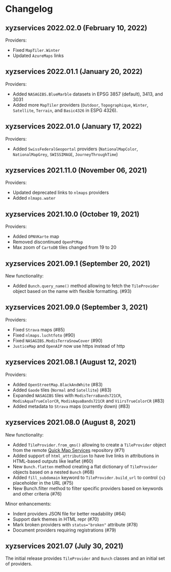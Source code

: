 Changelog
=========

xyzservices 2022.02.0 (February 10, 2022)
----------------------------------------

Providers:

- Fixed ``MapTiler.Winter``
- Updated ``AzureMaps`` links

xyzservices 2022.01.1 (January 20, 2022)
----------------------------------------

Providers:

- Added ``NASAGIBS.BlueMarble`` datasets in EPSG 3857 (default), 3413, and 3031
- Added more ``MapTiler`` providers (``Outdoor``, ``Topographique``, ``Winter``, ``Satellite``, ``Terrain``, and ``Basic4326`` in ESPG 4326).

xyzservices 2022.01.0 (January 17, 2022)
----------------------------------------

Providers:

- Added ``SwissFederalGeoportal`` providers (``NationalMapColor``, ``NationalMapGrey``, ``SWISSIMAGE``, ``JourneyThroughTime``)

xyzservices 2021.11.0 (November 06, 2021)
----------------------------------------

Providers:

- Updated deprecated links to ``nlmaps`` providers
- Added ``nlmaps.water``

xyzservices 2021.10.0 (October 19, 2021)
----------------------------------------

Providers:

- Added ``OPNVKarte`` map
- Removed discontinued ``OpenPtMap``
- Max zoom of ``CartoDB`` tiles changed from 19 to 20

xyzservices 2021.09.1 (September 20, 2021)
------------------------------------------

New functionality:

- Added ``Bunch.query_name()`` method allowing to fetch the ``TileProvider`` object based on the name with flexible formatting. (#93)

xyzservices 2021.09.0 (September 3, 2021)
-----------------------------------------

Providers:

- Fixed ``Strava`` maps (#85)
- Fixed ``nlmaps.luchtfoto`` (#90)
- Fixed ``NASAGIBS.ModisTerraSnowCover`` (#90)
- ``JusticeMap`` and ``OpenAIP`` now use https instead of http

xyzservices 2021.08.1 (August 12, 2021)
---------------------------------------

Providers:

- Added ``OpenStreetMap.BlackAndWhite`` (#83)
- Added ``Gaode`` tiles (``Normal`` and ``Satellite``) (#83)
- Expanded ``NASAGIBS`` tiles with ``ModisTerraBands721CR``, ``ModisAquaTrueColorCR``, ``ModisAquaBands721CR`` and ``ViirsTrueColorCR`` (#83)
- Added metadata to ``Strava`` maps (currently down) (#83)

xyzservices 2021.08.0 (August 8, 2021)
--------------------------------------

New functionality:

- Added ``TileProvider.from_qms()`` allowing to create a ``TileProvider`` object from the remote [Quick Map Services](https://qms.nextgis.com/about) repository (#71)
- Added support of ``html_attribution`` to have live links in attributions in HTML-based outputs like leaflet (#60)
- New ``Bunch.flatten`` method creating a flat dictionary of ``TileProvider`` objects based on a nested ``Bunch`` (#68)
- Added ``fill_subdomain`` keyword to ``TileProvider.build_url`` to control ``{s}`` placeholder in the URL (#75)
- New Bunch.filter method to filter specific providers based on keywords and other criteria (#76)

Minor enhancements:

- Indent providers JSON file for better readability (#64)
- Support dark themes in HTML repr (#70)
- Mark broken providers with ``status="broken"`` attribute (#78)
- Document providers requiring registrations (#79)

xyzservices 2021.07 (July 30, 2021)
-----------------------------------

The initial release provides ``TileProvider`` and ``Bunch`` classes and an initial set of providers.
